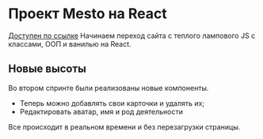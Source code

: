# Проект Mesto на React
[Доступен по ссылке](https://maxmatyugin.github.io/mesto-react/)
Начинаем переход сайта с теплого лампового JS с классами, ООП и ванилью на React.

## Новые высоты
Во втором спринте были реализованы новые компоненты.
- Теперь можно добавлять свои карточки и удалять их;
- Редактировать аватар, имя и род деятельности

Все происходит в реальном времени и без перезагрузки страницы.